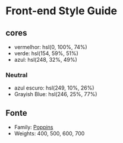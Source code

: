 # Front-end Style Guide

## cores

- vermelhor: hsl(0, 100%, 74%) 
- verde: hsl(154, 59%, 51%)
- azul: hsl(248, 32%, 49%)

### Neutral

- azul escuro: hsl(249, 10%, 26%) 
- Grayish Blue: hsl(246, 25%, 77%)

## Fonte

- Family: [Poppins](https://fonts.google.com/specimen/Poppins)
- Weights: 400, 500, 600, 700
